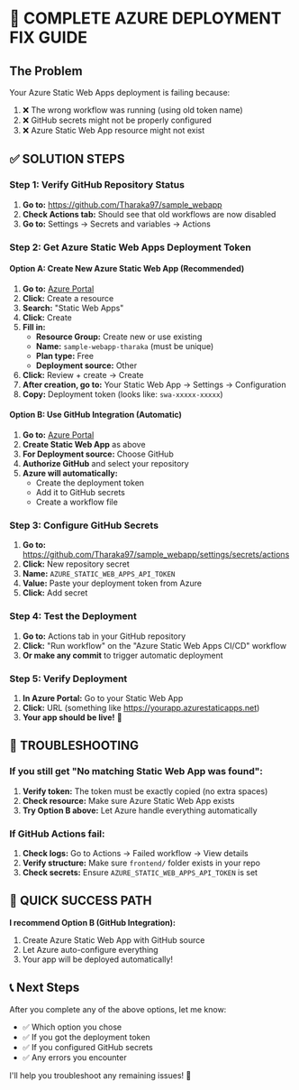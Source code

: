 # 🚀 **COMPLETE AZURE DEPLOYMENT FIX GUIDE**

## **The Problem**
Your Azure Static Web Apps deployment is failing because:
1. ❌ The wrong workflow was running (using old token name)
2. ❌ GitHub secrets might not be properly configured
3. ❌ Azure Static Web App resource might not exist

## **✅ SOLUTION STEPS**

### **Step 1: Verify GitHub Repository Status**
1. **Go to:** https://github.com/Tharaka97/sample_webapp
2. **Check Actions tab:** Should see that old workflows are now disabled
3. **Go to:** Settings → Secrets and variables → Actions

### **Step 2: Get Azure Static Web Apps Deployment Token**

#### **Option A: Create New Azure Static Web App (Recommended)**
1. **Go to:** [Azure Portal](https://portal.azure.com)
2. **Click:** Create a resource
3. **Search:** "Static Web Apps"
4. **Click:** Create
5. **Fill in:**
   - **Resource Group:** Create new or use existing
   - **Name:** `sample-webapp-tharaka` (must be unique)
   - **Plan type:** Free
   - **Deployment source:** Other
6. **Click:** Review + create → Create
7. **After creation, go to:** Your Static Web App → Settings → Configuration
8. **Copy:** Deployment token (looks like: `swa-xxxxx-xxxxx`)

#### **Option B: Use GitHub Integration (Automatic)**
1. **Go to:** [Azure Portal](https://portal.azure.com)
2. **Create Static Web App** as above
3. **For Deployment source:** Choose GitHub
4. **Authorize GitHub** and select your repository
5. **Azure will automatically:**
   - Create the deployment token
   - Add it to GitHub secrets
   - Create a workflow file

### **Step 3: Configure GitHub Secrets**
1. **Go to:** https://github.com/Tharaka97/sample_webapp/settings/secrets/actions
2. **Click:** New repository secret
3. **Name:** `AZURE_STATIC_WEB_APPS_API_TOKEN`
4. **Value:** Paste your deployment token from Azure
5. **Click:** Add secret

### **Step 4: Test the Deployment**
1. **Go to:** Actions tab in your GitHub repository
2. **Click:** "Run workflow" on the "Azure Static Web Apps CI/CD" workflow
3. **Or make any commit** to trigger automatic deployment

### **Step 5: Verify Deployment**
1. **In Azure Portal:** Go to your Static Web App
2. **Click:** URL (something like https://yourapp.azurestaticapps.net)
3. **Your app should be live!** 🎉

## **🔧 TROUBLESHOOTING**

### **If you still get "No matching Static Web App was found":**
1. **Verify token:** The token must be exactly copied (no extra spaces)
2. **Check resource:** Make sure Azure Static Web App exists
3. **Try Option B above:** Let Azure handle everything automatically

### **If GitHub Actions fail:**
1. **Check logs:** Go to Actions → Failed workflow → View details
2. **Verify structure:** Make sure `frontend/` folder exists in your repo
3. **Check secrets:** Ensure `AZURE_STATIC_WEB_APPS_API_TOKEN` is set

## **🎯 QUICK SUCCESS PATH**
**I recommend Option B (GitHub Integration):**
1. Create Azure Static Web App with GitHub source
2. Let Azure auto-configure everything
3. Your app will be deployed automatically!

## **📞 Next Steps**
After you complete any of the above options, let me know:
- ✅ Which option you chose
- ✅ If you got the deployment token
- ✅ If you configured GitHub secrets
- ✅ Any errors you encounter

I'll help you troubleshoot any remaining issues! 🚀
